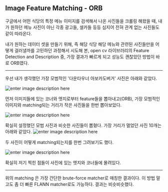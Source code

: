 ﻿## Image Feature Matching -  **ORB** 

구글에서 어떤 식당의 특정 메뉴 이미지를 검색해서 나온 사진들을 크롤링 해왔을 때, 내가 원하던 메뉴 사진이 아닌 각종 광고들, 셀카들 등등 심지어 전혀 관계 없는 사진들도 같이 따라온다.

내가 원하는 데이터 셋을 만들기 위해, 즉 해당 식당 해당 메뉴와 관련된 사진들만을 어떻게 걸러낼까를 고민하던 과정해서 시도해 본, open cv 라이브러리의 Feature Detection and Description 중, 가장 결과가 빠르게 되고 성능도 괜찮았던 방법이 바로 ORB였다.

----------
우선 내가 생각했던 가장 모범적인 '다운타우너 아보카도버거' 사진은 아래와 같았다.

![enter image description here](http://i65.tinypic.com/28ib3nd.jpg)

먼저 이미지들에 있는 코너와 엣지로부터 feature들을 뽑아내고(ORB), 가장 모범적인 이미지와 matching되는 거리가 작은 사진들을 한번 뽑아보았다.

![enter image description here](http://i66.tinypic.com/4n8uw.png)

확실히 설정했던 모범 사진과 비슷한 사진들이 뽑혔다.
가장 거리가 멀었던 사진 10개는 아래와 같았다.
![enter image description here](http://i65.tinypic.com/vypead.png)

두 사진이 어떻게 matching되는지를 한번 그려보기도 했다.

![enter image description here](http://i67.tinypic.com/2j5azra.png)

확실히 저기 찍힌 점들이 사진에 있는 엣지와 코너들에 몰려있다.


----------
위의 matching 은 가장 간단한 brute-force matcher로 매칭한 결과이다. 이 방법 말고도 좀 더 빠른 FLANN matcher로도 가능하다. 결과는 비슷비슷했다.

